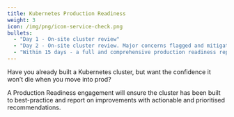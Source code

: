 ```yaml
---
title: Kubernetes Production Readiness
weight: 3
icon: /img/png/icon-service-check.png
bullets:
  - "Day 1 - On-site cluster review"
  - "Day 2 - On-site cluster review. Major concerns flagged and mitigations proposed immediately"
  - "Within 15 days - a full and comprehensive production readiness report, delivered on-site"
---
```


Have you already built a Kubernetes cluster, but want the confidence it won’t
die when you move into prod?

A Production Readiness engagement will ensure the
cluster has been built to best-practice and report on improvements with
actionable and prioritised recommendations.
